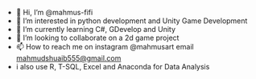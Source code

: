 - 👋 Hi, I’m @mahmus-fifi
- 👀 I’m interested in python development and Unity Game Development
- 🌱 I’m currently learning C#, GDevelop and Unity
- 💞️ I’m looking to collaborate on a 2d game project
- 📫 How to reach me on instagram @mahmusart email mahmudshuaib555@gmail.com
- i also use R, T-SQL, Excel and Anaconda for Data Analysis

<!---
mahmus-fifi/mahmus-fifi is a ✨ special ✨ repository because its `README.md` (this file) appears on your GitHub profile.
You can click the Preview link to take a look at your changes.
--->
